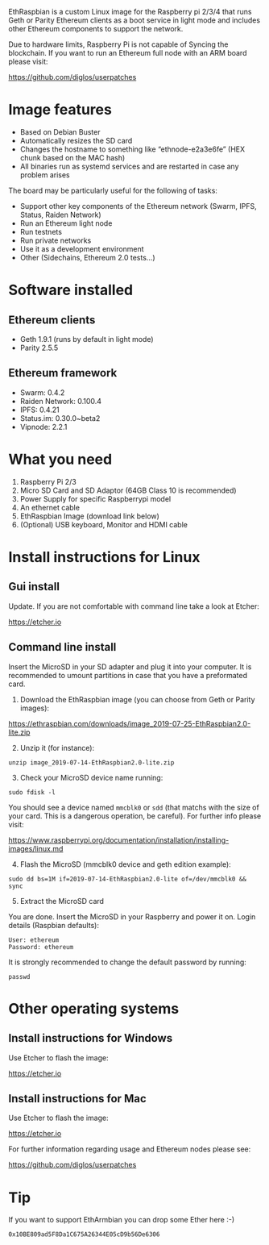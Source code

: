 EthRaspbian is a custom Linux image for the Raspberry pi 2/3/4 that runs Geth or Parity Ethereum clients as a boot service in light mode and includes other Ethereum components to support the network.

Due to hardware limits, Raspberry Pi is not capable of Syncing the blockchain. If you want to run an Ethereum full node with an ARM board please visit:

https://github.com/diglos/userpatches

# Image features

- Based on Debian Buster
- Automatically resizes the SD card
- Changes the hostname to something like “ethnode-e2a3e6fe” (HEX chunk based on the MAC hash)
- All binaries run as systemd services and are restarted in case any problem arises

The board may be particularly useful for the following of tasks:

- Support other key components of the Ethereum network (Swarm, IPFS, Status, Raiden Network)
- Run an Ethereum light node
- Run testnets
- Run private networks
- Use it as a development environment
- Other (Sidechains, Ethereum 2.0 tests…)

# Software installed

## Ethereum clients
- Geth 1.9.1 (runs by default in light mode)
- Parity 2.5.5

## Ethereum framework
-  Swarm: 0.4.2
 - Raiden Network: 0.100.4
 - IPFS: 0.4.21
 - Status.im: 0.30.0~beta2
 - Vipnode: 2.2.1


# What you need
1. Raspberry Pi 2/3
2. Micro SD Card and SD Adaptor (64GB Class 10 is recommended) 
3. Power Supply for specific Raspberrypi model
4. An ethernet cable
5. EthRaspbian Image (download link below)
6. (Optional) USB keyboard, Monitor and HDMI cable

# Install instructions for Linux

## Gui install 

Update. If you are not comfortable with command line take a look at Etcher:

https://etcher.io

## Command line install

Insert the MicroSD in your SD adapter and plug it into your computer. It is recommended to umount partitions in case that you have a preformated card.

1. Download the EthRaspbian image (you can choose from Geth or Parity images):

https://ethraspbian.com/downloads/image_2019-07-25-EthRaspbian2.0-lite.zip

2. Unzip it (for instance):

`unzip image_2019-07-14-EthRaspbian2.0-lite.zip`

3. Check your MicroSD device name running:

`sudo fdisk -l`

You should see a device named `mmcblk0` or `sdd` (that matchs with the size of your card. This is a dangerous operation, be careful). For further info please visit:

https://www.raspberrypi.org/documentation/installation/installing-images/linux.md

4. Flash the MicroSD (mmcblk0 device and geth edition example):

`sudo dd bs=1M if=2019-07-14-EthRaspbian2.0-lite of=/dev/mmcblk0 && sync`

5. Extract the MicroSD card

You are done. Insert the MicroSD in your Raspberry and power it on. Login details (Raspbian defaults):
```
User: ethereum
Password: ethereum
```
It is strongly recommended to change the default password by running:

`passwd`

# Other operating systems

## Install instructions for Windows

Use Etcher to flash the image:

https://etcher.io

## Install instructions for Mac

Use Etcher to flash the image:

https://etcher.io


For further information regarding usage and Ethereum nodes please see:

https://github.com/diglos/userpatches

# Tip

If you want to support EthArmbian you can drop some Ether here :-)

`0x10BE809ad5F8Da1C675A26344E05cD9b56De6306`
